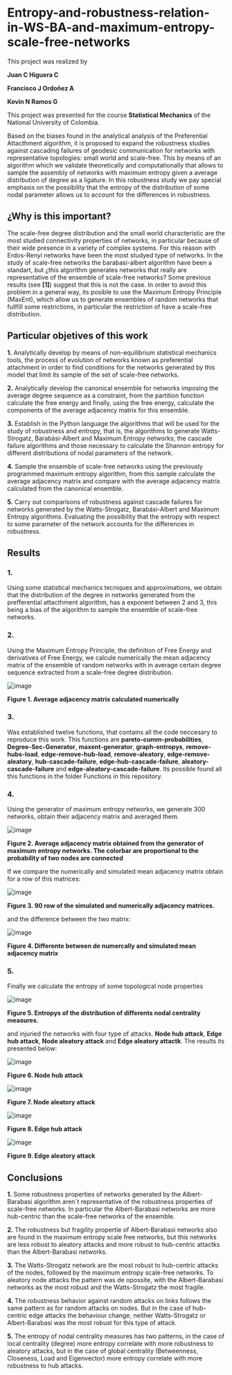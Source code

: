 # Entropy-and-robustness-relation-in-WS-BA-and-maximum-entropy-scale-free-networks
This project was realized by 

**Juan C Higuera C** 

**Francisco J Ordoñez A** 

**Kevin N Ramos G**

This project was presented for the course **Statistical Mechanics** of the National University of Colombia.

Based on the biases found in the analytical analysis of the Preferential Attacthment algorithm, it is proposed to expand the robustness studies against cascading failures of geodesic communication for networks with representative topologies: small world and scale-free. This by means of an algorithm which we validate theoretically and computationally that allows to sample the assembly of networks with maximum entropy given a average distribution of degree as a ligature. In this robustness study we pay special emphasis on the possibility that the entropy of the distribution of some nodal parameter allows us to account for the differences in robustness. 

## ¿Why is this important?

The scale-free degree distribution and the small world characteristic are the most studied connectivity properties of networks, in particular because of their wide presence in a variety of complex systems. For this reason with Erdos-Renyi networks have been the most studyed type of networks. In the study of scale-free networks the barabasi-albert algorithm have been a standart, but ¿this algorithm generates networks that really are representative of the ensemble of scale-free networks? Some previous results (see **[1]**) suggest that this is not the case. In order to avoid this problem in a general way, its posible to use the Maximum Entropy Principle (MaxEnt), which allow us to generate ensembles of random networks that fullfill some restrictions, in particular the restriction of have a scale-free distribution. 

## Particular objetives of this work

**1.** Analytically develop by means of non-equilibrium statistical mechanics tools, the process of evolution of networks known as preferential attachment in order to find conditions for the networks generated by this model that limit its sample of the set of scale-free networks.

**2.** Analytically develop the canonical ensemble for networks imposing the average degree sequence as a constraint, from the partition function calculate the free energy and finally, using the free energy, calculate the components of the average adjacency matrix for this ensemble.

**3.** Establish in the Python language the algorithms that will be used for the study of robustness and entropy, that is, the algorithms to generate Watts-Strogatz, Barabási-Albert and Maximum Entropy networks; the cascade failure algorithms and those necessary to calculate the Shannon entropy for different distributions of nodal parameters of the network.

**4.** Sample the ensemble of scale-free networks using the previously programmed maximum entropy algorithm, from this sample calculate the average adjacency matrix and compare with the average adjacency matrix calculated from the canonical ensemble.

**5.** Carry out comparisons of robustness against cascade failures for networks generated by the Watts-Strogatz, Barabási-Albert and Maximum Entropy algorithms. Evaluating the possibility that the entropy with respect to some parameter of the network accounts for the differences in robustness.

## Results

### 1.

Using some statistical mechanics tecniques and approximations, we obtain that the distribution of the degree in networks generated from the prefferential attacthment algorithm, has a exponent between 2 and 3, this being a bias of the algorithm to sample the ensemble of scale-free networks.

### 2.
Using the Maximum Entropy Principle, the definition of Free Energy and derivatives of Free Energy, we calcule numerically the mean adjacency matrix of the ensemble of random networks with in average certain degree sequence extracted from a scale-free degree distribution. 

![image](https://github.com/JuanHigueraC/Entropy-and-robustness-relation-in-WS-BA-and-maximum-entropy-scale-free-networks/blob/31dd5ddea921bea2fb8f7d8360670945e02a242a/Images/numerical%20adjacency%20matrix.PNG)

**Figure 1. Average adjacency matrix calculated numerically**

### 3.
Was established twelve functions, that contains all the code neccesary to reproduce this work. This functions are **pareto-cumm-probabilities**, **Degree-Sec-Generator**, **maxent-generator**, **graph-entropys**, **remove-hubs-load**, **edge-remove-hub-load**, **remove-aleatory**, **edge-remove-aleatory**, **hub-cascade-failure**, **edge-hub-cascade-failure**, **aleatory-cascade-failure** and **edge-aleatory-cascade-failure**. Its possible found all this functions in the folder Functions in this repository.

### 4.
Using the generator of maximum entropy networks, we generate 300 networks, obtain their adjacency matrix and averaged them.

![image](https://github.com/JuanHigueraC/Entropy-and-robustness-relation-in-WS-BA-and-maximum-entropy-scale-free-networks/blob/109ad1e702f315d609c2efa9462cc11b620f33ae/Images/Simulated%20adjacency%20matrix.PNG)

**Figure 2. Average adjacency matrix obtained from the generator of maximum entropy networks. The colorbar are proportional to the probability of two nodes are connected**

If we compare the numerically and simulated mean adjacency matrix obtain for a row of this matrices:

![image](https://github.com/JuanHigueraC/Entropy-and-robustness-relation-in-WS-BA-and-maximum-entropy-scale-free-networks/blob/109ad1e702f315d609c2efa9462cc11b620f33ae/Images/difference%20row.PNG)

**Figure 3. 90 row of the simulated and numerically adjacency matrices.**

and the difference between the two matrix:

![image](https://github.com/JuanHigueraC/Entropy-and-robustness-relation-in-WS-BA-and-maximum-entropy-scale-free-networks/blob/109ad1e702f315d609c2efa9462cc11b620f33ae/Images/difference.PNG)

**Figure 4. Differente between de numercally and simulated mean adjacency matrix**

### 5.
Finally we calculate the entropy of some topological node properties

![image](https://github.com/JuanHigueraC/Entropy-and-robustness-relation-in-WS-BA-and-maximum-entropy-scale-free-networks/blob/f713e94762bfd34416885da9b0818dc663fe239a/Images/entropys.PNG)

**Figure 5. Entropys of the distribution of differents nodal centrality measures.**

and injuried the networks with four type of attacks. **Node hub attack**, **Edge hub attack**, **Node aleatory attack** and **Edge aleatory attactk**.
The results its presented below:

![image](https://github.com/JuanHigueraC/Entropy-and-robustness-relation-in-WS-BA-and-maximum-entropy-scale-free-networks/blob/f713e94762bfd34416885da9b0818dc663fe239a/Images/non%20random%20node%20attack.PNG)

**Figure 6. Node hub attack**

![image](https://github.com/JuanHigueraC/Entropy-and-robustness-relation-in-WS-BA-and-maximum-entropy-scale-free-networks/blob/f713e94762bfd34416885da9b0818dc663fe239a/Images/random%20node%20attack.PNG)

**Figure 7. Node aleatory attack**

![image](https://github.com/JuanHigueraC/Entropy-and-robustness-relation-in-WS-BA-and-maximum-entropy-scale-free-networks/blob/f713e94762bfd34416885da9b0818dc663fe239a/Images/non%20randmo%20edge%20attack.PNG)

**Figure 8. Edge hub attack**

![image](https://github.com/JuanHigueraC/Entropy-and-robustness-relation-in-WS-BA-and-maximum-entropy-scale-free-networks/blob/f713e94762bfd34416885da9b0818dc663fe239a/Images/random%20edge%20attack.PNG)

**Figure 9. Edge aleatory attack**

## Conclusions


**1.** Some robustness properties of networks generated by the Albert-Barabasi algorithm aren´t representative of the robustness properties of scale-free networks. In particular the Albert-Barabasi networks are more hub-centric than the scale-free networks of the ensemble.

**2.** The robustness but fragility propertie of Albert-Barabasi networks also are found in  the maximum entropy scale free networks, but this networks are less robust to aleatory attacks and more robust to hub-centric attactks than the Albert-Barabasi networks.

**3.** The Watts-Strogatz network are the most robust to hub-centric attacks of the nodes, followed by the maximum entropy scale-free networks. To aleatory node attacks the pattern was de opossite, with the Albert-Barabasi networks as the most robust and the Watts-Strogatz the most fragile.

**4.** The robustness behavior against random attacks on links follows the same pattern as for random attacks on nodes. But in the case of hub-centric edge attacks the behaviour change, neither Watts-Strogatz or Albert-Barabasi was the most robust for this type of attack.

**5.** The entropy of nodal centrality measures has two patterns, in the case of local centrality (degree) more entropy correlate with more robustness to aleatory attacks, but in the case of global centrality (Betweenness, Closeness, Load and Eigenvector) more entropy correlate with more robustness to hub attacks.


